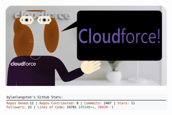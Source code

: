 <!-- 
Version 3.0.82
Built Sun Sep 08 2024 05:18:47 GMT+0000 (Coordinated Universal Time)
-->

<h1 align="center">
  <a href="https://github.com/cf-dlangston/cf-dlangston/tree/master/src" title="Click to View Source">
    <picture width="100%" alt="Dylan">
      <source media="(prefers-color-scheme: dark)" srcset="dylan-dark.svg?version=3.0.82">
      <img src="dylan-light.svg?version=3.0.82" alt="Dylan">
    </picture>
  </a>
</h1>

<div align="center">
  <picture width="100%" alt="Profile Info and Stats">
    <source media="(prefers-color-scheme: dark)" srcset="stats-dark.svg?version=3.0.82">
    <img src="stats-light.svg?version=3.0.82" alt="Profile Info and Stats">
  </picture>
</div>
